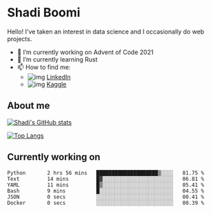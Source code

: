 # Shadi Boomi

Hello! I've taken an interest in data science and I occasionally do web projects.

- 🔭 I’m currently working on Advent of Code 2021
- 🌱 I’m currently learning Rust
- 📫 How to find me: 
  - ![img](https://www.linkedin.com/favicon.ico) [LinkedIn](https://www.linkedin.com/in/shadiboomi/)
  - ![img](https://www.kaggle.com/static/images/favicon.ico) [Kaggle](https://www.kaggle.com/sboomi)

##  About me

[![Shadi's GitHub stats](https://github-readme-stats.vercel.app/api?username=sboomi&show_icons=true&theme=radical)](https://github.com/anuraghazra/github-readme-stats)

[![Top Langs](https://github-readme-stats.vercel.app/api/top-langs/?username=sboomi&layout=compact&theme=default)](https://github.com/anuraghazra/github-readme-stats)

## Currently working on

<!--START_SECTION:waka-->

```text
Python       2 hrs 56 mins   ████████████████████▒░░░░   81.75 %
Text         14 mins         █▓░░░░░░░░░░░░░░░░░░░░░░░   06.81 %
YAML         11 mins         █▒░░░░░░░░░░░░░░░░░░░░░░░   05.41 %
Bash         9 mins          █░░░░░░░░░░░░░░░░░░░░░░░░   04.55 %
JSON         0 secs          ░░░░░░░░░░░░░░░░░░░░░░░░░   00.41 %
Docker       0 secs          ░░░░░░░░░░░░░░░░░░░░░░░░░   00.39 %
```

<!--END_SECTION:waka-->
